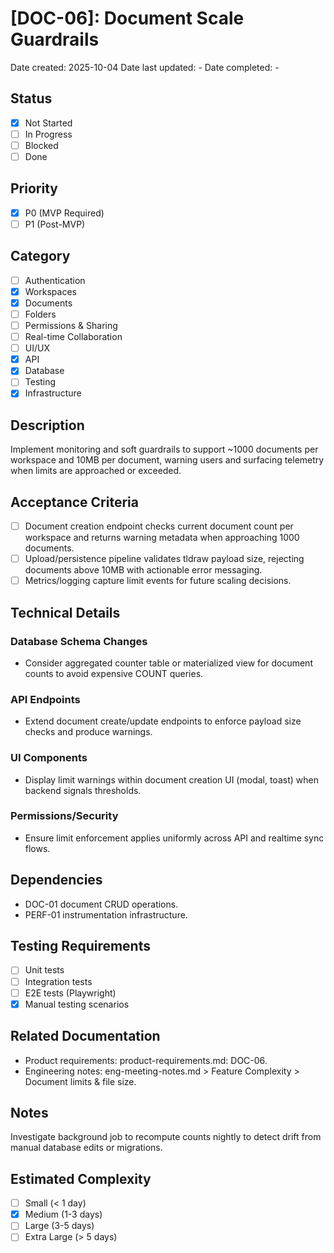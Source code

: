 # [DOC-06]: Document Scale Guardrails

Date created: 2025-10-04
Date last updated: -
Date completed: -

## Status

- [x] Not Started
- [ ] In Progress
- [ ] Blocked
- [ ] Done

## Priority

- [x] P0 (MVP Required)
- [ ] P1 (Post-MVP)

## Category

- [ ] Authentication
- [x] Workspaces
- [x] Documents
- [ ] Folders
- [ ] Permissions & Sharing
- [ ] Real-time Collaboration
- [ ] UI/UX
- [x] API
- [x] Database
- [ ] Testing
- [x] Infrastructure

## Description

Implement monitoring and soft guardrails to support ~1000 documents per workspace and 10MB per document, warning users and surfacing telemetry when limits are approached or exceeded.

## Acceptance Criteria

- [ ] Document creation endpoint checks current document count per workspace and returns warning metadata when approaching 1000 documents.
- [ ] Upload/persistence pipeline validates tldraw payload size, rejecting documents above 10MB with actionable error messaging.
- [ ] Metrics/logging capture limit events for future scaling decisions.

## Technical Details

### Database Schema Changes

- Consider aggregated counter table or materialized view for document counts to avoid expensive COUNT queries.

### API Endpoints

- Extend document create/update endpoints to enforce payload size checks and produce warnings.

### UI Components

- Display limit warnings within document creation UI (modal, toast) when backend signals thresholds.

### Permissions/Security

- Ensure limit enforcement applies uniformly across API and realtime sync flows.

## Dependencies

- DOC-01 document CRUD operations.
- PERF-01 instrumentation infrastructure.

## Testing Requirements

- [ ] Unit tests
- [ ] Integration tests
- [ ] E2E tests (Playwright)
- [x] Manual testing scenarios

## Related Documentation

- Product requirements: product-requirements.md: DOC-06.
- Engineering notes: eng-meeting-notes.md > Feature Complexity > Document limits & file size.

## Notes

Investigate background job to recompute counts nightly to detect drift from manual database edits or migrations.

## Estimated Complexity

- [ ] Small (< 1 day)
- [x] Medium (1-3 days)
- [ ] Large (3-5 days)
- [ ] Extra Large (> 5 days)
